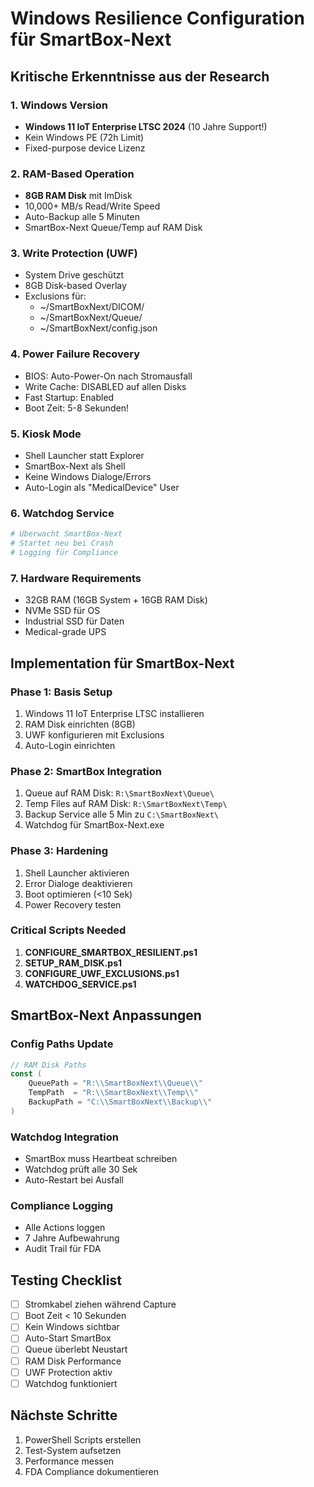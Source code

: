 # Windows Resilience Configuration für SmartBox-Next

## Kritische Erkenntnisse aus der Research

### 1. Windows Version
- **Windows 11 IoT Enterprise LTSC 2024** (10 Jahre Support!)
- Kein Windows PE (72h Limit)
- Fixed-purpose device Lizenz

### 2. RAM-Based Operation
- **8GB RAM Disk** mit ImDisk
- 10,000+ MB/s Read/Write Speed
- Auto-Backup alle 5 Minuten
- SmartBox-Next Queue/Temp auf RAM Disk

### 3. Write Protection (UWF)
- System Drive geschützt
- 8GB Disk-based Overlay
- Exclusions für:
  - ~/SmartBoxNext/DICOM/
  - ~/SmartBoxNext/Queue/
  - ~/SmartBoxNext/config.json

### 4. Power Failure Recovery
- BIOS: Auto-Power-On nach Stromausfall
- Write Cache: DISABLED auf allen Disks
- Fast Startup: Enabled
- Boot Zeit: 5-8 Sekunden!

### 5. Kiosk Mode
- Shell Launcher statt Explorer
- SmartBox-Next als Shell
- Keine Windows Dialoge/Errors
- Auto-Login als "MedicalDevice" User

### 6. Watchdog Service
```powershell
# Überwacht SmartBox-Next
# Startet neu bei Crash
# Logging für Compliance
```

### 7. Hardware Requirements
- 32GB RAM (16GB System + 16GB RAM Disk)
- NVMe SSD für OS
- Industrial SSD für Daten
- Medical-grade UPS

## Implementation für SmartBox-Next

### Phase 1: Basis Setup
1. Windows 11 IoT Enterprise LTSC installieren
2. RAM Disk einrichten (8GB)
3. UWF konfigurieren mit Exclusions
4. Auto-Login einrichten

### Phase 2: SmartBox Integration
1. Queue auf RAM Disk: `R:\SmartBoxNext\Queue\`
2. Temp Files auf RAM Disk: `R:\SmartBoxNext\Temp\`
3. Backup Service alle 5 Min zu `C:\SmartBoxNext\`
4. Watchdog für SmartBox-Next.exe

### Phase 3: Hardening
1. Shell Launcher aktivieren
2. Error Dialoge deaktivieren
3. Boot optimieren (<10 Sek)
4. Power Recovery testen

### Critical Scripts Needed
1. **CONFIGURE_SMARTBOX_RESILIENT.ps1**
2. **SETUP_RAM_DISK.ps1**
3. **CONFIGURE_UWF_EXCLUSIONS.ps1**
4. **WATCHDOG_SERVICE.ps1**

## SmartBox-Next Anpassungen

### Config Paths Update
```go
// RAM Disk Paths
const (
    QueuePath = "R:\\SmartBoxNext\\Queue\\"
    TempPath  = "R:\\SmartBoxNext\\Temp\\"
    BackupPath = "C:\\SmartBoxNext\\Backup\\"
)
```

### Watchdog Integration
- SmartBox muss Heartbeat schreiben
- Watchdog prüft alle 30 Sek
- Auto-Restart bei Ausfall

### Compliance Logging
- Alle Actions loggen
- 7 Jahre Aufbewahrung
- Audit Trail für FDA

## Testing Checklist
- [ ] Stromkabel ziehen während Capture
- [ ] Boot Zeit < 10 Sekunden
- [ ] Kein Windows sichtbar
- [ ] Auto-Start SmartBox
- [ ] Queue überlebt Neustart
- [ ] RAM Disk Performance
- [ ] UWF Protection aktiv
- [ ] Watchdog funktioniert

## Nächste Schritte
1. PowerShell Scripts erstellen
2. Test-System aufsetzen
3. Performance messen
4. FDA Compliance dokumentieren